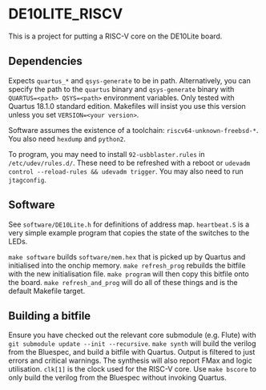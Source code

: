 # DE10LITE\_RISCV

This is a project for putting a RISC-V core on the DE10Lite board.

## Dependencies

Expects `quartus_*` and `qsys-generate` to be in path.
Alternatively, you can specify the path to the `quartus` binary and `qsys-generate` binary with `QUARTUS=<path> QSYS=<path>` environment variables.
Only tested with Quartus 18.1.0 standard edition.
Makefiles will insist you use this version unless you set `VERSION=<your version>`.

Software assumes the existence of a toolchain: `riscv64-unknown-freebsd-*`.
You also need `hexdump` and `python2`.

To program, you may need to install `92-usbblaster.rules` in `/etc/udev/rules.d/`.
These need to be refreshed with a reboot or `udevadm control --reload-rules && udevadm trigger`.
You may also need to run `jtagconfig`.

## Software

See `software/DE10Lite.h` for definitions of address map.
`heartbeat.S` is a very simple example program that copies the state of the switches to the LEDs.

`make software` builds `software/mem.hex` that is picked up by Quartus and initialised into the onchip memory.
`make refresh_prog` rebuilds the bitfile with the new initialisation file.
`make program` will then copy this bitfile onto the board.
`make refresh_and_prog` will do all of these things and is the default Makefile target.

## Building a bitfile

Ensure you have checked out the relevant core submodule (e.g. Flute) with `git submodule update --init --recursive`.
`make synth` will build the verilog from the Bluespec, and build a bitfile with Quartus.
Output is filtered to just errors and critical warnings.
The synthesis will also report FMax and logic utilisation.
`clk[1]` is the clock used for the RISC-V core.
Use `make bscore` to only build the verilog from the Bluespec without invoking Quartus.
